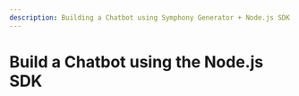 ```yaml
---
description: Building a Chatbot using Symphony Generator + Node.js SDK
---
```


# Build a Chatbot using the Node.js SDK

